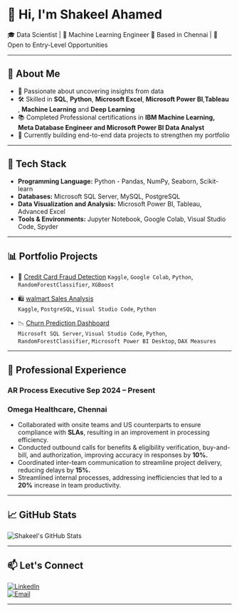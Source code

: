 # 👋 Hi, I'm Shakeel Ahamed

🎓 Data Scientist | 🧠 Machine Learning Engineer 
📍 Based in Chennai | 💼 Open to Entry-Level Opportunities  

---

## 🚀 About Me

- 🎯 Passionate about uncovering insights from data  
- 🛠️ Skilled in **SQL**, **Python**, **Microsoft Excel**, **Microsoft Power BI**,**Tableau** , **Machine Learning** and **Deep Learning**
- 📚 Completed Professional certifications in **IBM Machine Learning, Meta Database Engineer and Microsoft Power BI Data Analyst**
- 🤖 Currently building end-to-end data projects to strengthen my portfolio  

---

## 🧰 Tech Stack
 
- **Programming Language:** Python - Pandas, NumPy, Seaborn, Scikit-learn
- **Databases:** Microsoft SQL Server, MySQL, PostgreSQL
- **Data Visualization and Analysis:** Microsoft Power BI, Tableau, Advanced Excel
- **Tools & Environments:** Jupyter Notebook, Google Colab, Visual Studio Code, Spyder

---

## 📊 Portfolio Projects

- 🔐 [Credit Card Fraud Detection](https://github.com/shakeel-data/credit-card-fraud-deduction-predictive-models)
  `Kaggle`, `Google Colab`, `Python`, `RandomForestClassifier`, `XGBoost`
  
- 🛍️ [walmart Sales Analysis](https://github.com/shakeel-data/walmart-analysis-sql-python)  
  `Kaggle`, `PostgreSQL`, `Visual Studio Code`, `Python`

- 📉 [Churn Prediction Dashboard](https://github.com/shakeel-data/churn-prediction-dashboard)  
  `Microsoft SQL Server`, `Visual Studio Code`, `Python`, `RandomForestClassifier`, `Microsoft Power BI Desktop`, `DAX Measures`

---

## 💼 Professional Experience
### AR Process Executive Sep 2024 – Present
### Omega Healthcare, Chennai
- Collaborated with onsite teams and US counterparts to ensure compliance with **SLAs**, resulting in an improvement in processing efficiency.
- Conducted outbound calls for benefits & eligibility verification, buy-and-bill, and authorization, improving accuracy in responses by **10%.**
- Coordinated inter-team communication to streamline project delivery, reducing delays by **15%.**
- Streamlined internal processes, addressing inefficiencies that led to a **20%** increase in team productivity.

---

## 📈 GitHub Stats

![Shakeel's GitHub Stats](https://github-readme-stats.vercel.app/api?username=shakeel-data&show_icons=true&theme=default)

---

## 📫 Let's Connect

[![LinkedIn](https://img.shields.io/badge/LinkedIn-blue?logo=linkedin)](https://www.linkedin.com/in/shakeel-data)  
[![Email](https://img.shields.io/badge/Gmail-grey?logo=gmail)](mailto:shakeelahamed6618@gmail.com)

---
